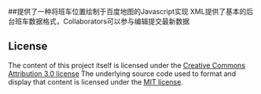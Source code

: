 ##提供了一种将班车位置绘制于百度地图的Javascript实现
XML提供了基本的后台班车数据格式，Collaborators可以参与编辑提交最新数据

## License

The content of this project itself is licensed under the [Creative Commons Attribution 3.0 license](http://creativecommons.org/licenses/by/3.0/us/deed.en_US)
The underlying source code used to format and display that content is licensed under the [MIT license](http://opensource.org/licenses/mit-license.php).
